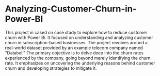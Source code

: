 # Analyzing-Customer-Churn-in-Power-BI
This project in cased on case study to explore how to reduce customer churn with Power Bi.
It focused on understanding and analyzing customer churn in subscription-based businesses. The project revolves around a real-world dataset provided by an example telecom company named "Databel." The primary objective is to delve deep into the churn rates experienced by the company, going beyond merely identifying the churn rate. It emphasizes on uncovering the underlying reasons behind customer churn and developing strategies to mitigate it.
